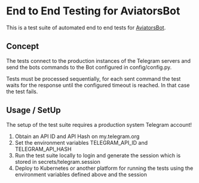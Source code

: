 # End to End Testing for AviatorsBot

This is a test suite of automated end to end tests for [AviatorsBot](https://github.com/fvalka/AviatorsBot).

## Concept
The tests connect to the production instances of the Telegram servers and send the bots commands to the Bot configured
in config/config.py. 

Tests must be processed sequentially, for each sent command the test waits for the response until the configured timeout
is reached. In that case the test fails. 

## Usage / SetUp

The setup of the test suite requires a production system Telegram account!

1. Obtain an API ID and API Hash on my.telegram.org 
2. Set the environment variables TELEGRAM_API_ID and TELEGRAM_API_HASH
3. Run the test suite locally to login and generate the session which is stored in secrets/telegram.session
4. Deploy to Kubernetes or another platform for running the tests using the environment variables defined above and the
 session